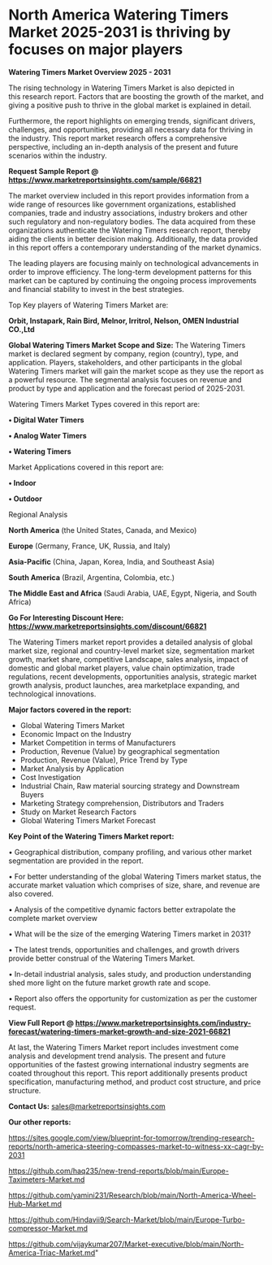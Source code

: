# North America Watering Timers Market 2025-2031 is thriving by focuses on major players

<Strong> Watering Timers Market Overview 2025 - 2031</strong>

The rising technology in Watering Timers Market is also depicted in this research report. Factors that are boosting the growth of the market, and giving a positive push to thrive in the global market is explained in detail.

Furthermore, the report highlights on emerging trends, significant drivers, challenges, and opportunities, providing all necessary data for thriving in the industry. This report market research offers a comprehensive perspective, including an in-depth analysis of the present and future scenarios within the industry.

<strong>Request Sample Report @ <a href=https://www.marketreportsinsights.com/sample/66821>https://www.marketreportsinsights.com/sample/66821</a></strong>

The market overview included in this report provides information from a wide range of resources like government organizations, established companies, trade and industry associations, industry brokers and other such regulatory and non-regulatory bodies. The data acquired from these organizations authenticate the Watering Timers research report, thereby aiding the clients in better decision making. Additionally, the data provided in this report offers a contemporary understanding of the market dynamics.

The leading players are focusing mainly on technological advancements in order to improve efficiency. The long-term development patterns for this market can be captured by continuing the ongoing process improvements and financial stability to invest in the best strategies.

Top Key players of Watering Timers Market are:

<strong>Orbit, Instapark, Rain Bird, Melnor, Irritrol, Nelson, OMEN Industrial CO.,Ltd</strong>

<strong><b>Global Watering Timers Market Scope and Size:</b></strong>
The Watering Timers market is declared segment by company, region (country), type, and application. Players, stakeholders, and other participants in the global Watering Timers market will gain the market scope as they use the report as a powerful resource. The segmental analysis focuses on revenue and product by type and application and the forecast period of 2025-2031.

Watering Timers Market Types covered in this report are:

<strong>• Digital Water Timers

• Analog Water Timers

• Watering Timers</strong>

Market Applications covered in this report are:

<strong>• Indoor

• Outdoor</strong> 

Regional Analysis

<strong>North America</strong> (the United States, Canada, and Mexico)

<strong>Europe</strong> (Germany, France, UK, Russia, and Italy)

<strong>Asia-Pacific</strong> (China, Japan, Korea, India, and Southeast Asia)

<strong>South America</strong> (Brazil, Argentina, Colombia, etc.)

<strong>The Middle East and Africa</strong> (Saudi Arabia, UAE, Egypt, Nigeria, and South Africa)

<strong>Go For Interesting Discount Here: <a href=https://www.marketreportsinsights.com/discount/66821>https://www.marketreportsinsights.com/discount/66821</a></strong>

The Watering Timers market report provides a detailed analysis of global market size, regional and country-level market size, segmentation market growth, market share, competitive Landscape, sales analysis, impact of domestic and global market players, value chain optimization, trade regulations, recent developments, opportunities analysis, strategic market growth analysis, product launches, area marketplace expanding, and technological innovations.

<strong><b>Major factors covered in the report:</b></strong>
<ul>
  <li>Global Watering Timers Market </li>
  <li>Economic Impact on the Industry</li>
  <li>Market Competition in terms of Manufacturers</li>
  <li>Production, Revenue (Value) by geographical segmentation</li>
  <li>Production, Revenue (Value), Price Trend by Type</li>
  <li>Market Analysis by Application</li>
  <li>Cost Investigation</li>
  <li>Industrial Chain, Raw material sourcing strategy and Downstream Buyers</li>
  <li>Marketing Strategy comprehension, Distributors and Traders</li>
  <li>Study on Market Research Factors</li>
  <li>Global Watering Timers Market Forecast</li>
</ul>

<strong><b>Key Point of the Watering Timers Market report:</b></strong>

• Geographical distribution, company profiling, and various other market segmentation are provided in the report.

• For better understanding of the global Watering Timers market status, the accurate market valuation which comprises of size, share, and revenue are also covered.

• Analysis of the competitive dynamic factors better extrapolate the complete market overview

• What will be the size of the emerging Watering Timers market in 2031?

• The latest trends, opportunities and challenges, and growth drivers provide better construal of the Watering Timers Market.

• In-detail industrial analysis, sales study, and production understanding shed more light on the future market growth rate and scope.

• Report also offers the opportunity for customization as per the customer request.

<strong><b>View Full Report @ <a href=https://www.marketreportsinsights.com/industry-forecast/watering-timers-market-growth-and-size-2021-66821>https://www.marketreportsinsights.com/industry-forecast/watering-timers-market-growth-and-size-2021-66821</a></b></strong>


At last, the Watering Timers Market report includes investment come analysis and development trend analysis. The present and future opportunities of the fastest growing international industry segments are coated throughout this report. This report additionally presents product specification, manufacturing method, and product cost structure, and price structure.

<strong>Contact Us:</strong>
sales@marketreportsinsights.com

<strong>Our other reports:</strong>

<a href=https://sites.google.com/view/blueprint-for-tomorrow/trending-research-reports/north-america-steering-compasses-market-to-witness-xx-cagr-by-2031>https://sites.google.com/view/blueprint-for-tomorrow/trending-research-reports/north-america-steering-compasses-market-to-witness-xx-cagr-by-2031</a>

<a href=https://github.com/haq235/new-trend-reports/blob/main/Europe-Taximeters-Market.md>https://github.com/haq235/new-trend-reports/blob/main/Europe-Taximeters-Market.md</a>

<a href=https://github.com/yamini231/Research/blob/main/North-America-Wheel-Hub-Market.md>https://github.com/yamini231/Research/blob/main/North-America-Wheel-Hub-Market.md</a>

<a href=https://github.com/Hindavii9/Search-Market/blob/main/Europe-Turbo-compressor-Market.md>https://github.com/Hindavii9/Search-Market/blob/main/Europe-Turbo-compressor-Market.md</a>

<a href=https://github.com/vijaykumar207/Market-executive/blob/main/North-America-Triac-Market.md>https://github.com/vijaykumar207/Market-executive/blob/main/North-America-Triac-Market.md</a>"
